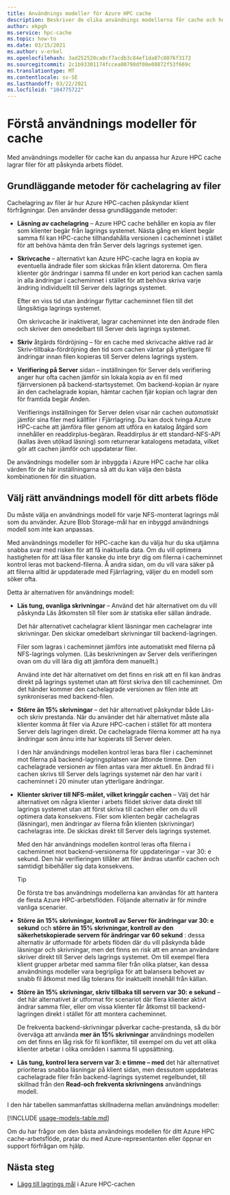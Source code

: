 ```yaml
---
title: Användnings modeller för Azure HPC cache
description: Beskriver de olika användnings modellerna för cache och hur du väljer bland dem för att ange skrivskyddad eller Läs/skriv-cachelagring och kontrol lera andra inställningar för cachelagring
author: ekpgh
ms.service: hpc-cache
ms.topic: how-to
ms.date: 03/15/2021
ms.author: v-erkel
ms.openlocfilehash: 3ad252520ca0cf7acdb3c84ef1da87c8076f3172
ms.sourcegitcommit: 2c1b93301174fccea00798df08e08872f53f669c
ms.translationtype: MT
ms.contentlocale: sv-SE
ms.lasthandoff: 03/22/2021
ms.locfileid: "104775722"
---
```

# <a name="understand-cache-usage-models"></a>Förstå användnings modeller för cache

Med användnings modeller för cache kan du anpassa hur Azure HPC cache lagrar filer för att påskynda arbets flödet.

## <a name="basic-file-caching-concepts"></a>Grundläggande metoder för cachelagring av filer

Cachelagring av filer är hur Azure HPC-cachen påskyndar klient förfrågningar. Den använder dessa grundläggande metoder:

* **Läsning av cachelagring** – Azure HPC cache behåller en kopia av filer som klienter begär från lagrings systemet. Nästa gång en klient begär samma fil kan HPC-cache tillhandahålla versionen i cacheminnet i stället för att behöva hämta den från Server dels lagrings systemet igen.

* **Skrivcache** – alternativt kan Azure HPC-cache lagra en kopia av eventuella ändrade filer som skickas från klient datorerna. Om flera klienter gör ändringar i samma fil under en kort period kan cachen samla in alla ändringar i cacheminnet i stället för att behöva skriva varje ändring individuellt till Server dels lagrings systemet.

  Efter en viss tid utan ändringar flyttar cacheminnet filen till det långsiktiga lagrings systemet.

  Om skrivcache är inaktiverat, lagrar cacheminnet inte den ändrade filen och skriver den omedelbart till Server dels lagrings systemet.

* **Skriv** åtgärds fördröjning – för en cache med skrivcache aktive rad är Skriv-tillbaka-fördröjning den tid som cachen väntar på ytterligare fil ändringar innan filen kopieras till Server delens lagrings system.

* **Verifiering på Server** sidan – inställningen för Server dels verifiering anger hur ofta cachen jämför sin lokala kopia av en fil med fjärrversionen på backend-startsystemet. Om backend-kopian är nyare än den cachelagrade kopian, hämtar cachen fjär kopian och lagrar den för framtida begär Anden.

  Verifierings inställningen för Server delen visar när cachen *automatiskt* jämför sina filer med källfiler i Fjärrlagring. Du kan dock tvinga Azure HPC-cache att jämföra filer genom att utföra en katalog åtgärd som innehåller en readdirplus-begäran. Readdirplus är ett standard-NFS-API (kallas även utökad läsning) som returnerar katalogens metadata, vilket gör att cachen jämför och uppdaterar filer.

De användnings modeller som är inbyggda i Azure HPC cache har olika värden för de här inställningarna så att du kan välja den bästa kombinationen för din situation.

## <a name="choose-the-right-usage-model-for-your-workflow"></a>Välj rätt användnings modell för ditt arbets flöde

Du måste välja en användnings modell för varje NFS-monterat lagrings mål som du använder. Azure Blob Storage-mål har en inbyggd användnings modell som inte kan anpassas.

Med användnings modeller för HPC-cache kan du välja hur du ska utjämna snabba svar med risken för att få inaktuella data. Om du vill optimera hastigheten för att läsa filer kanske du inte bryr dig om filerna i cacheminnet kontrol leras mot backend-filerna. Å andra sidan, om du vill vara säker på att filerna alltid är uppdaterade med Fjärrlagring, väljer du en modell som söker ofta.

Detta är alternativen för användnings modell:

* **Läs tung, ovanliga skrivningar** – Använd det här alternativet om du vill påskynda Läs åtkomsten till filer som är statiska eller sällan ändrade.

  Det här alternativet cachelagrar klient läsningar men cachelagrar inte skrivningar. Den skickar omedelbart skrivningar till backend-lagringen.
  
  Filer som lagras i cacheminnet jämförs inte automatiskt med filerna på NFS-lagrings volymen. (Läs beskrivningen av Server dels verifieringen ovan om du vill lära dig att jämföra dem manuellt.)

  Använd inte det här alternativet om det finns en risk att en fil kan ändras direkt på lagrings systemet utan att först skriva den till cacheminnet. Om det händer kommer den cachelagrade versionen av filen inte att synkroniseras med backend-filen.

* **Större än 15% skrivningar** – det här alternativet påskyndar både Läs-och skriv prestanda. När du använder det här alternativet måste alla klienter komma åt filer via Azure HPC-cachen i stället för att montera Server dels lagringen direkt. De cachelagrade filerna kommer att ha nya ändringar som ännu inte har kopierats till Server delen.

  I den här användnings modellen kontrol leras bara filer i cacheminnet mot filerna på backend-lagringsplatsen var åttonde timme. Den cachelagrade versionen av filen antas vara mer aktuell. En ändrad fil i cachen skrivs till Server dels lagrings systemet när den har varit i cacheminnet i 20 minuter<!-- an hour --> utan ytterligare ändringar.

* **Klienter skriver till NFS-målet, vilket kringgår cachen** – Välj det här alternativet om några klienter i arbets flödet skriver data direkt till lagrings systemet utan att först skriva till cachen eller om du vill optimera data konsekvens. Filer som klienten begär cachelagras (läsningar), men ändringar av filerna från klienten (skrivningar) cachelagras inte. De skickas direkt till Server dels lagrings systemet.

  Med den här användnings modellen kontrol leras ofta filerna i cacheminnet mot backend-versionerna för uppdateringar – var 30: e sekund. Den här verifieringen tillåter att filer ändras utanför cachen och samtidigt bibehåller sig data konsekvens.

  > [!TIP]
  > De första tre bas användnings modellerna kan användas för att hantera de flesta Azure HPC-arbetsflöden. Följande alternativ är för mindre vanliga scenarier.

* **Större än 15% skrivningar, kontroll av Server för ändringar var 30: e sekund** och **större än 15% skrivningar, kontroll av den säkerhetskopierade servern för ändringar var 60 sekund** : dessa alternativ är utformade för arbets flöden där du vill påskynda både läsningar och skrivningar, men det finns en risk att en annan användare skriver direkt till Server dels lagrings systemet. Om till exempel flera klient grupper arbetar med samma filer från olika platser, kan dessa användnings modeller vara begripliga för att balansera behovet av snabb fil åtkomst med låg tolerans för inaktuellt innehåll från källan.

* **Större än 15% skrivningar, skriv tillbaka till servern var 30: e sekund** – det här alternativet är utformat för scenariot där flera klienter aktivt ändrar samma filer, eller om vissa klienter får åtkomst till backend-lagringen direkt i stället för att montera cacheminnet.

  De frekventa backend-skrivningar påverkar cache-prestanda, så du bör överväga att använda **mer än 15% skrivningar** användnings modellen om det finns en låg risk för fil konflikter, till exempel om du vet att olika klienter arbetar i olika områden i samma fil uppsättning.

* **Läs tung, kontrol lera servern var 3: e timme – med** det här alternativet prioriteras snabba läsningar på klient sidan, men dessutom uppdateras cachelagrade filer från backend-lagrings systemet regelbundet, till skillnad från den **Read-och frekventa skrivningens** användnings modell.

I den här tabellen sammanfattas skillnaderna mellan användnings modeller:

[!INCLUDE [usage-models-table.md](includes/usage-models-table.md)]

Om du har frågor om den bästa användnings modellen för ditt Azure HPC cache-arbetsflöde, pratar du med Azure-representanten eller öppnar en support förfrågan om hjälp.

## <a name="next-steps"></a>Nästa steg

* [Lägg till lagrings mål](hpc-cache-add-storage.md) i Azure HPC-cachen
